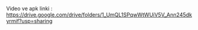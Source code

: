Video ve apk linki : https://drive.google.com/drive/folders/1_UmQL1SPqwWtWUiV5V_Ann245dkyrmif?usp=sharing
